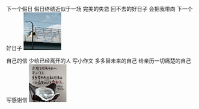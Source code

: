 下一个假日
假日终结近似于一场
完美的失恋
回不去的好日子
会把我带向
下一个好日子
<img src="../../pics/holiday.jpg" width=100 height=100/>

自己的信
少给已经离开的人
写小作文
多多替未来的自己
给亲历一切痛楚的自己
写感谢信
<img src="../../pics/letter.jpg" width=100 height=100/>